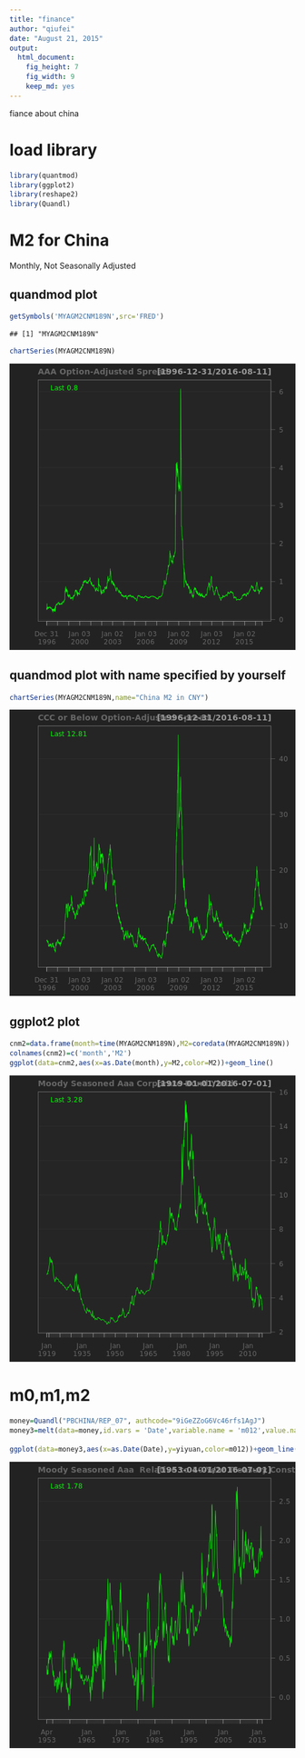 ```yaml
---
title: "finance"
author: "qiufei"
date: "August 21, 2015"
output: 
  html_document: 
    fig_height: 7
    fig_width: 9
    keep_md: yes
---
```


fiance about china


# load library


```r
library(quantmod)
library(ggplot2)
library(reshape2)
library(Quandl)
```


# M2 for China

Monthly, Not Seasonally Adjusted

## quandmod plot


```r
getSymbols('MYAGM2CNM189N',src='FRED')
```

```
## [1] "MYAGM2CNM189N"
```

```r
chartSeries(MYAGM2CNM189N)
```

![plot of chunk unnamed-chunk-2](figure/unnamed-chunk-2-1.png)

## quandmod plot with name specified by yourself

```r
chartSeries(MYAGM2CNM189N,name="China M2 in CNY")
```

![plot of chunk unnamed-chunk-3](figure/unnamed-chunk-3-1.png)

## ggplot2 plot


```r
cnm2=data.frame(month=time(MYAGM2CNM189N),M2=coredata(MYAGM2CNM189N))
colnames(cnm2)=c('month','M2')
ggplot(data=cnm2,aes(x=as.Date(month),y=M2,color=M2))+geom_line()
```

![plot of chunk unnamed-chunk-4](figure/unnamed-chunk-4-1.png)

# m0,m1,m2


```r
money=Quandl("PBCHINA/REP_07", authcode="9iGeZZoG6Vc46rfs1AgJ")
money3=melt(data=money,id.vars = 'Date',variable.name = 'm012',value.name = 'yiyuan')

ggplot(data=money3,aes(x=as.Date(Date),y=yiyuan,color=m012))+geom_line()+geom_point()
```

![plot of chunk unnamed-chunk-5](figure/unnamed-chunk-5-1.png)


